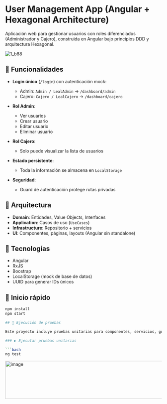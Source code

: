 # User Management App (Angular + Hexagonal Architecture)

Aplicación web para gestionar usuarios con roles diferenciados (Administrador y Cajero), construida en Angular bajo principios DDD y arquitectura Hexagonal.

![1_b88](https://github.com/user-attachments/assets/d69aadab-9a7c-4a8e-b1a5-715893e07a62)

## 📌 Funcionalidades

- **Login único** (`/login`) con autenticación mock:

  - Admin: `Admin / LealAdmin` → `/dashboard/admin`
  - Cajero: `Cajero / LealCajero` → `/dashboard/cajero`

- **Rol Admin**:

  - Ver usuarios
  - Crear usuario
  - Editar usuario
  - Eliminar usuario

- **Rol Cajero**:

  - Solo puede visualizar la lista de usuarios

- **Estado persistente**:

  - Toda la información se almacena en `LocalStorage`

- **Seguridad**:
  - Guard de autenticación protege rutas privadas

## 🧱 Arquitectura

- **Domain**: Entidades, Value Objects, Interfaces
- **Application**: Casos de uso (`UseCases`)
- **Infrastructure**: Repositorio + servicios
- **UI**: Componentes, páginas, layouts (Angular sin standalone)

## 🧪 Tecnologías

- Angular
- RxJS
- Boostrap
- LocalStorage (mock de base de datos)
- UUID para generar IDs únicos

## 🚀 Inicio rápido

````bash
npm install
npm start

## 🧪 Ejecución de pruebas

Este proyecto incluye pruebas unitarias para componentes, servicios, guards y casos de uso. Usa el framework de pruebas integrado en Angular (Karma + Jasmine).

### ▶️ Ejecutar pruebas unitarias

```bash
ng test
````
<img width="597" height="122" alt="image" src="https://github.com/user-attachments/assets/e2310967-71df-4271-92cd-974194030de3" />


